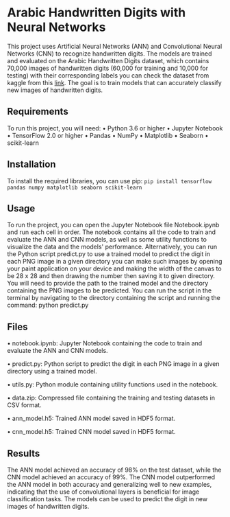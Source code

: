 # Arabic Handwritten Digits with Neural Networks
This project uses Artificial Neural Networks (ANN) and Convolutional Neural Networks (CNN) to recognize handwritten digits. The models are trained and evaluated on the Arabic Handwritten Digits dataset, which contains 70,000 images of handwritten digits (60,000 for training and 10,000 for testing) with their corresponding labels you can check the dataset from kaggle from this [link](https://www.kaggle.com/datasets/mloey1/ahdd1). The goal is to train models that can accurately classify new images of handwritten digits.
## Requirements
To run this project, you will need:
•	Python 3.6 or higher
•	Jupyter Notebook
•	TensorFlow 2.0 or higher
•	Pandas
•	NumPy
•	Matplotlib
•	Seaborn
•	scikit-learn
## Installation
To install the required libraries, you can use pip:
`pip install tensorflow pandas numpy matplotlib seaborn scikit-learn`
## Usage
To run the project, you can open the Jupyter Notebook file Notebook.ipynb and run each cell in order. The notebook contains all the code to train and evaluate the ANN and CNN models, as well as some utility functions to visualize the data and the models' performance.
Alternatively, you can run the Python script predict.py to use a trained model to predict the digit in each PNG image in a given directory you can make such images by opening your paint application on your device and making the width of the canvas to be 28 x 28 and then drawing the number then saving it to given directory. You will need to provide the path to the trained model and the directory containing the PNG images to be predicted. You can run the script in the terminal by navigating to the directory containing the script and running the command:
python predict.py
## Files
•	notebook.ipynb: Jupyter Notebook containing the code to train and evaluate the ANN and CNN models.

•	predict.py: Python script to predict the digit in each PNG image in a given directory using a trained model.

•	utils.py: Python module containing utility functions used in the notebook.

•	data.zip: Compressed file containing the training and testing datasets in CSV format.

•	ann_model.h5: Trained ANN model saved in HDF5 format.

•	cnn_model.h5: Trained CNN model saved in HDF5 format.

## Results
The ANN model achieved an accuracy of 98% on the test dataset, while the CNN model achieved an accuracy of 99%. The CNN model outperformed the ANN model in both accuracy and generalizing well to new examples, indicating that the use of convolutional layers is beneficial for image classification tasks. The models can be used to predict the digit in new images of handwritten digits.
